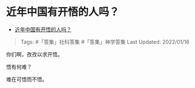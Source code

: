 # 近年中国有开悟的人吗？

- [近年中国有开悟的人吗？](https://www.zhihu.com/question/302653213/answer/650855515)

>Tags: #「答集」社科答集 #「答集」神学答集 
>Last Updated: 2022/01/16

你们啊，孜孜以求开悟。

悟有何难？

难在可悟而不悟。